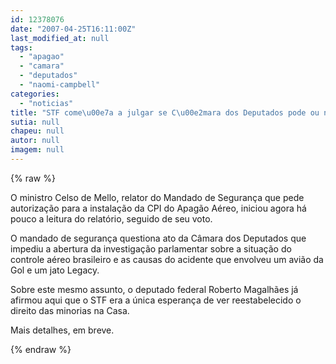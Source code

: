 ```yaml
---
id: 12378076
date: "2007-04-25T16:11:00Z"
last_modified_at: null
tags:
  - "apagao"
  - "camara"
  - "deputados"
  - "naomi-campbell"
categories:
  - "noticias"
title: "STF come\u00e7a a julgar se C\u00e2mara dos Deputados pode ou n\u00e3o abrir CPI do Apag\u00e3o"
sutia: null
chapeu: null
autor: null
imagem: null
---
```

{% raw %}
<p><P>O ministro Celso de Mello, relator do Mandado de Segurança que pede autorização para a instalação da CPI do Apagão Aéreo, iniciou agora há pouco a leitura do relatório, seguido de seu voto.</P></p>
<p><P>O mandado de segurança questiona ato da Câmara dos Deputados que impediu a abertura da investigação parlamentar sobre a situação do controle aéreo brasileiro e as causas do acidente que envolveu um avião da Gol e um jato Legacy.</P></p>
<p><P>Sobre este mesmo assunto, o deputado federal Roberto Magalhães já afirmou aqui que o STF era a única esperança de ver reestabelecido o direito das minorias na Casa.</P></p>
<p><P>Mais detalhes, em breve.<BR></P> </p>
{% endraw %}